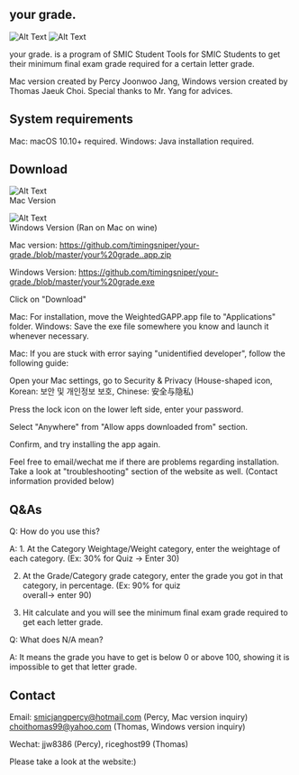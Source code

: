 ## your grade. 

![Alt Text](https://github.com/timingsniper/your-grade.-SMIC-Student-Tools-/blob/master/your%20grade%20sized.png)  ![Alt Text](https://github.com/timingsniper/your-grade.-SMIC-Student-Tools-/blob/master/너의%20성적은%20sized.png)  

your grade. is a program of SMIC Student Tools for SMIC Students to get their minimum final exam grade required for a certain letter grade.

Mac version created by Percy Joonwoo Jang, Windows version created by Thomas Jaeuk Choi. Special thanks to Mr. Yang for advices.

## System requirements

Mac: macOS 10.10+ required.
Windows: Java installation required. 

## Download

![Alt Text](https://github.com/timingsniper/your-grade./blob/master/mac%20version.png)  
Mac Version

![Alt Text](https://github.com/timingsniper/your-grade./blob/master/windows%20ver.png)  
Windows Version (Ran on Mac on wine)

Mac version: https://github.com/timingsniper/your-grade./blob/master/your%20grade..app.zip

Windows Version: https://github.com/timingsniper/your-grade./blob/master/your%20grade.exe

Click on "Download"

Mac: For installation, move the WeightedGAPP.app file to "Applications" folder. Windows: Save the exe file somewhere you know and launch it whenever necessary.

Mac: If you are stuck with error saying "unidentified developer", follow the following guide:

Open your Mac settings, go to Security & Privacy (House-shaped icon, Korean: 보안 및 개인정보 보호, Chinese: 安全与隐私)

Press the lock icon on the lower left side, enter your password.

Select "Anywhere" from "Allow apps downloaded from" section.

Confirm, and try installing the app again.

Feel free to email/wechat me if there are problems regarding installation. Take a look at "troubleshooting" section of the website as well. (Contact information provided below)

## Q&As

Q: How do you use this?

A: 1. At the Category Weightage/Weight category, enter the weightage of each category. (Ex: 30% for Quiz -> Enter 30)

   2. At the Grade/Category grade category, enter the grade you got in that category, in percentage. (Ex: 90% for quiz     
      overall-> enter 90)
      
   3. Hit calculate and you will see the minimum final exam grade required to get each letter grade.

Q: What does N/A mean? 

A: It means the grade you have to get is below 0 or above 100, showing it is impossible to get that letter grade.

## Contact

Email: smicjangpercy@hotmail.com (Percy, Mac version inquiry) choithomas99@yahoo.com (Thomas, Windows version inquiry)

Wechat: jjw8386 (Percy), riceghost99 (Thomas)

Please take a look at the website:)
